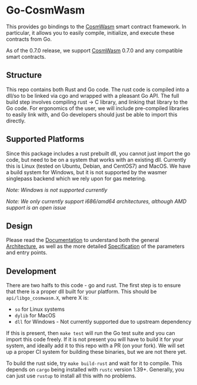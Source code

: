# Go-CosmWasm

This provides go bindings to the [CosmWasm](https://github.com/CosmWasm/cosmwasm) smart
contract framework. In particular, it allows you to easily compile, initialize,
and execute these contracts from Go.

As of the 0.7.0 release, we support [CosmWasm](https://github.com/CosmWasm/cosmwasm) 0.7.0
and any compatible smart contracts.

## Structure

This repo contains both Rust and Go code. The rust code is compiled into a dll/so
to be linked via cgo and wrapped with a pleasant Go API. The full build step
involves compiling rust -> C library, and linking that library to the Go code.
For ergonomics of the user, we will include pre-compiled libraries to easily
link with, and Go developers should just be able to import this directly.

## Supported Platforms

Since this package includes a rust prebuilt dll, you cannot just import the go code,
but need to be on a system that works with an existing dll. Currently this is Linux
(tested on Ubuntu, Debian, and CentOS7) and MacOS. We have a build system for Windows,
but it is not supported by the wasmer singlepass backend which we rely upon for gas
metering.

*Note: Windows is not supported currently*

*Note: We only currently support i686/amd64 architectures, although AMD support is an open issue*

## Design

Please read the [Documentation](./spec/Index.md) to understand both the general
[Architecture](./spec/Architecture.md), as well as the more detailed 
[Specification](./spec/Specification.md) of the parameters and entry points.

## Development

There are two halfs to this code - go and rust. The first step is to ensure that there is
a proper dll built for your platform. This should be `api/libgo_cosmwasm.X`, where X is:

* `so` for Linux systems
* `dylib` for MacOS
* `dll` for Windows - Not currently supported due to upstream dependency

If this is present, then `make test` will run the Go test suite and you can import this code freely.
If it is not present you will have to build it for your system, and ideally add it to this repo
with a PR (on your fork). We will set up a proper CI system for building these binaries,
but we are not there yet.

To build the rust side, try `make build-rust` and wait for it to compile. This depends on
`cargo` being installed with `rustc` version 1.39+. Generally, you can just use `rustup` to
install all this with no problems.
